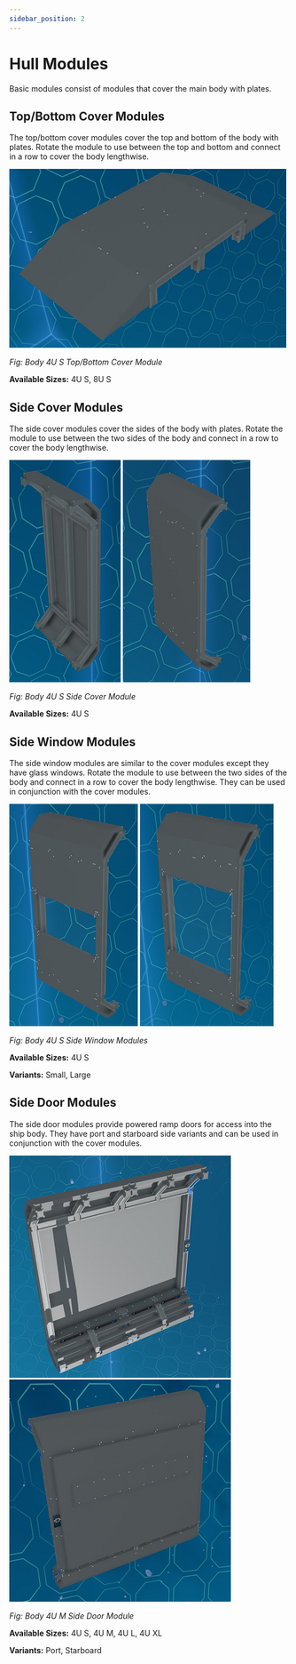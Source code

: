 ```yaml
---
sidebar_position: 2
---
```


# Hull Modules

Basic modules consist of modules that cover the main body with plates.

## Top/Bottom Cover Modules

The top/bottom cover modules cover the top and bottom of the body with plates. Rotate the module to use between the top and bottom
and connect in a row to cover the body lengthwise.

![Body 4U S Top/Bottom Cover Module](./img/body_4U_S_top_bottom_cover.png)

_Fig: Body 4U S Top/Bottom Cover Module_

**Available Sizes:** 4U S, 8U S

## Side Cover Modules

The side cover modules cover the sides of the body with plates. Rotate the module to use between the two sides of the body
and connect in a row to cover the body lengthwise.

![Body 4U S Side Cover Module](./img/body_4U_S_side_cover_1.png)
![Body 4U S Side Cover Module](./img/body_4U_S_side_cover_2.png)

_Fig: Body 4U S Side Cover Module_

**Available Sizes:** 4U S

## Side Window Modules

The side window modules are similar to the cover modules except they have glass windows. Rotate the module to use between the two sides of the body
and connect in a row to cover the body lengthwise. They can be used in conjunction with the cover modules.

![Body 4U S Side Window (Small) Module](./img/body_4U_S_side_window_small.png)
![Body 4U S Side Window (Large) Module](./img/body_4U_S_side_window_large.png)

_Fig: Body 4U S Side Window Modules_

**Available Sizes:** 4U S

**Variants:** Small, Large

## Side Door Modules

The side door modules provide powered ramp doors for access into the ship body.
They have port and starboard side variants and can be used in conjunction with the cover modules.

![Body 4U M Side Door Module](./img/body_4U_M_side_door_1.png)
![Body 4U M Side Door Module](./img/body_4U_M_side_door_2.png)

_Fig: Body 4U M Side Door Module_

**Available Sizes:** 4U S, 4U M, 4U L, 4U XL

**Variants:** Port, Starboard
